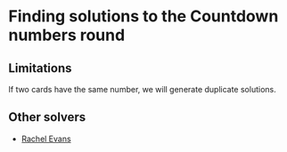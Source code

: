 # Finding solutions to the Countdown numbers round

## Limitations

If two cards have the same number, we will generate duplicate
solutions.


## Other solvers

* [Rachel Evans](https://github.com/rvedotrc/numbers)
